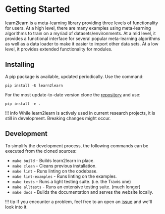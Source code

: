 # Getting Started

learn2learn is a meta-learning library providing three levels of functionality for users.
At a high level, there are many examples using meta-learning algorithms to train
on a myriad of datasets/environments. At a mid level, it provides a functional
interface for several popular meta-learning algorithms as well as a data loader
to make it easier to import other data sets. At a low level, it provides extended
functionality for modules.

## Installing

A pip package is available, updated periodically. Use the command:

```pip install -U learn2learn```

For the most update-to-date version clone the [repository](https://github.com/learnables/learn2learn) and use:

```pip install -e .```

!!! info
    While learn2learn is actively used in current research projects, it is still in development.
    Breaking changes might occur.

## Development

To simplify the development process, the following commands can be executed from the cloned sources:

* `make build` - Builds learn2learn in place.
* `make clean` - Cleans previous installation.
* `make lint` - Runs linting on the codebase.
* `make lint-examples` - Runs linting on the examples.
* `make tests` - Runs a light testing suite. (i.e. the Travis one)
* `make alltests` - Runs an extensive testing suite. (much longer)
* `make docs` - Builds the documentation and serves the website locally.

!!! tip
    If you encounter a problem, feel free to an open an [issue](https://github.com/learnables/learn2learn/issues) 
    and we'll look into it.
